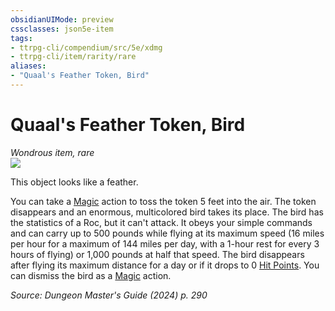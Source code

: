 ```yaml
---
obsidianUIMode: preview
cssclasses: json5e-item
tags:
- ttrpg-cli/compendium/src/5e/xdmg
- ttrpg-cli/item/rarity/rare
aliases: 
- "Quaal's Feather Token, Bird"
---
```

# Quaal's Feather Token, Bird
*Wondrous item, rare*  
![](Mechanics/items/img/quaals-feather-token-bird.webp#right)


This object looks like a feather.

You can take a [Magic](Mechanics/rules/actions.md#Magic) action to toss the token 5 feet into the air. The token disappears and an enormous, multicolored bird takes its place. The bird has the statistics of a Roc, but it can't attack. It obeys your simple commands and can carry up to 500 pounds while flying at its maximum speed (16 miles per hour for a maximum of 144 miles per day, with a 1-hour rest for every 3 hours of flying) or 1,000 pounds at half that speed. The bird disappears after flying its maximum distance for a day or if it drops to 0 [Hit Points](Mechanics/rules/variant-rules/hit-points-xphb.md). You can dismiss the bird as a [Magic](Mechanics/rules/actions.md#Magic) action.

*Source: Dungeon Master's Guide (2024) p. 290*